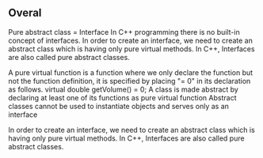 ## Overal
Pure abstract class = Interface
In C++ programming there is no built-in concept of interfaces. In order to create an interface, we need to create an abstract class which is having only pure virtual methods. In C++, Interfaces are also called pure abstract classes.

A pure virtual function is a function where we only declare the function but not the function definition, it is specified by placing "= 0" in its declaration as follows.
    virtual double getVolume() = 0;
A class is made abstract by declaring at least one of its functions as pure virtual function
Abstract classes cannot be used to instantiate objects and serves only as an interface

 In order to create an interface, we need to create an abstract class which is having only pure virtual methods. In C++, Interfaces are also called pure abstract classes.